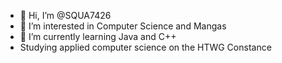 - 👋 Hi, I’m @SQUA7426
- 👀 I’m interested in Computer Science and Mangas
- 🌱 I’m currently learning Java and C++
- Studying applied computer science on the HTWG Constance
